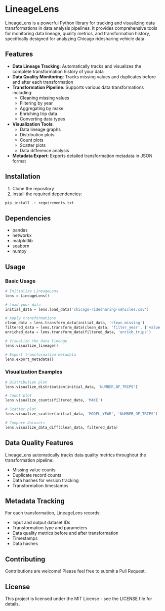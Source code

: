 # LineageLens

LineageLens is a powerful Python library for tracking and visualizing data transformations in data analysis pipelines. It provides comprehensive tools for monitoring data lineage, quality metrics, and transformation history, specifically designed for analyzing Chicago ridesharing vehicle data.

## Features

- **Data Lineage Tracking**: Automatically tracks and visualizes the complete transformation history of your data
- **Data Quality Monitoring**: Tracks missing values and duplicates before and after each transformation
- **Transformation Pipeline**: Supports various data transformations including:
  - Cleaning missing values
  - Filtering by year
  - Aggregating by make
  - Enriching trip data
  - Converting data types
- **Visualization Tools**:
  - Data lineage graphs
  - Distribution plots
  - Count plots
  - Scatter plots
  - Data difference analysis
- **Metadata Export**: Exports detailed transformation metadata in JSON format

## Installation

1. Clone the repository
2. Install the required dependencies:
```bash
pip install -r requirements.txt
```

## Dependencies

- pandas
- networkx
- matplotlib
- seaborn
- numpy

## Usage

### Basic Usage

```python
# Initialize LineageLens
lens = LineageLens()

# Load your data
initial_data = lens.load_data('chicago-ridesharing-vehicles.csv')

# Apply transformations
clean_data = lens.transform_data(initial_data, 'clean_missing')
filtered_data = lens.transform_data(clean_data, 'filter_year', {'value': 2015})
enriched_data = lens.transform_data(filtered_data, 'enrich_trips')

# Visualize the data lineage
lens.visualize_lineage()

# Export transformation metadata
lens.export_metadata()
```

### Visualization Examples

```python
# Distribution plot
lens.visualize_distribution(initial_data, 'NUMBER_OF_TRIPS')

# Count plot
lens.visualize_counts(filtered_data, 'MAKE')

# Scatter plot
lens.visualize_scatter(initial_data, 'MODEL_YEAR', 'NUMBER_OF_TRIPS')

# Compare datasets
lens.visualize_data_diff(clean_data, filtered_data)
```

## Data Quality Features

LineageLens automatically tracks data quality metrics throughout the transformation pipeline:
- Missing value counts
- Duplicate record counts
- Data hashes for version tracking
- Transformation timestamps

## Metadata Tracking

For each transformation, LineageLens records:
- Input and output dataset IDs
- Transformation type and parameters
- Data quality metrics before and after transformation
- Timestamps
- Data hashes

## Contributing

Contributions are welcome! Please feel free to submit a Pull Request.

## License

This project is licensed under the MIT License - see the LICENSE file for details.